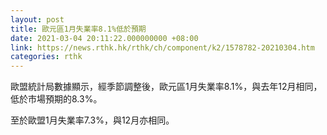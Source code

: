 ```yaml
---
layout: post
title: 歐元區1月失業率8.1%低於預期
date: 2021-03-04 20:11:22.000000000 +08:00
link: https://news.rthk.hk/rthk/ch/component/k2/1578782-20210304.htm
categories: rthk
---
```


歐盟統計局數據顯示，經季節調整後，歐元區1月失業率8.1%，與去年12月相同，低於市場預期的8.3%。

至於歐盟1月失業率7.3%，與12月亦相同。
